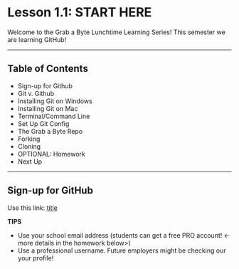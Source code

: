 # Lesson 1.1: START HERE

Welcome to the Grab a Byte Lunchtime Learning Series! This semester we are learning GitHub!

---

## Table of Contents
- Sign-up for Github
- Git v. Github
- Installing Git on Windows
- Installing Git on Mac
- Terminal/Command Line
- Set Up Git Config
- The Grab a Byte Repo
- Forking
- Cloning
- OPTIONAL: Homework
- Next Up

---

## Sign-up for GitHub

Use this link: [title](https://github.com/signup)

**TIPS**
- Use your school email address (students can get a free PRO account! <- more details in the homework below>)
- Use a professional username. Future employers might be checking our your profile!

